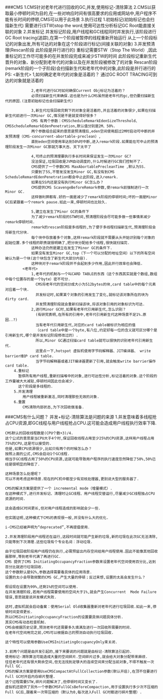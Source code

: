 ###CMS
    1.CMS针对老年代进行回收的GC,并发,使用标记-清除算法
    2.CMS以获取最小停顿时间为目的,在一些对响应时间有很高要求的应用或网站中,用户程序不能有长时间的停顿,CMS可以用于此场景
    3.执行过程
        1.初始标记(初始标记也会扫描新生代)
            需要进行(STW)stop the word,使用可达性分析标记GC Root能直接关联的对象
        2.并发标记
            并发标记阶段,用户线程和GC线程同时并发执行,该阶段进行GC Root tracing(追踪),在第一个阶段被暂停的线程重新开始运行
            从上一个阶段标记的对象出发,所有可达的对象在这个阶段进行标记(间接关联的对象)
        3.并发预清理(Rescan阶段 此阶段是并行进行的)
            重标记需要STW（Stop The World）,因此重标记的工作尽可能多的在并发阶段完成来减少STW的时间
            此阶段标记重新生代晋升的对象、新分配到老年代的对象以及在并发阶段被修改了的对象
            Rescan阶段(remark阶段的一个子阶段)会扫描新生代和老年代中的对象,此阶段是并行进行的
            PS: 
            <新生代>
                1,如何确定老年代的对象是活着的？
                通过GC ROOT TRACING可到达的对象就是活着的
                
                2,老年代进行GC时如何确保Current Obj标记为活着的？
                必须扫描新生代来确保.这也是为什么CMS虽然是老年代的gc,但仍要扫描新生代的原因.(注意初始标记也会扫描新生代)
                
                3,新生代垃圾回收完剩下的对象全是活着的,并且活着的对象很少,如果在扫描新生代前进行一次Minor GC,情况是不是就变得好很多？
                CMS 有两个参数：CMSScheduleRemarkEdenSizeThreshold、CMSScheduleRemarkEdenPenetration,默认值分别是2M、50%.
                两个参数组合起来的意思是预清理后,eden空间使用超过2M时启动可中断的并发预清理（CMS-concurrent-abortable-preclean）,
                直到eden空间使用率达到50%时中断,进入remark阶段.如果能在可中止的预清理阶段发生一次Minor GC那就万事大吉、天下太平了
                
                4,可终止的预清理要执行多长时间来保证发生一次Minor GC?
                没法保证,垃圾回收是JVM自动调度的,什么时候进行GC我们控制不了.
                CMS提供了一个参数CMS MaxAbortablePrecleanTime ,默认为5S.
                只要到了5S,不管发没发生Minor GC,有没有到CMS ScheduleRemardEdenPenetration都会中止此阶段,进入remark.
                如果在5S内还是没有执行Minor GC怎么办？
                CMS提供CMS ScavengeBeforeRemark参数,使remark前强制进行一次Minor GC.
                这样做利弊都有.好的一面是减少了remark阶段的停顿时间;坏的一面是Minor GC后紧跟着一个remark pause.如此一来,停顿时间也比较久.
                
                5,建立在发生了Minor GC的条件下
                为了减少remark阶段的STW时间,预清理阶段会尽可能多做一些事情来减少remark停顿时间.
                remark的rescan阶段是多线程的,为了便于多线程扫描新生代,预清理阶段会将新生代分块.
                每个块中存放着多个对象,这样remark阶段就不需要从头开始识别每个对象的起始位置.多个线程的职责就很明确了,把分块分配给多个线程,很快就扫描完.
                这种办法仍然是建立在发生了Minor GC的条件下.
                如果没有发生Minor GC,top（下一个可以分配的地址空间）以下的所有空间被认为是一个块(这个块包含了新生代大部分内容).
                这种块对于remark阶段并不会起到多少作用,因此并行效率也会降低.
            <老年代>
                1,老年代的机制与一个叫CARD TABLE的东西（这个东西其实就是个数组,数组中每个位置存的是一个byte）密不可分.
                  CMS将老年代的空间分成大小为512bytes的块,card table中的每个元素对应着一个块.
                  并发标记时,如果某个对象的引用发生了变化,就标记该对象所在的块为dirty card.
                  并发预清理阶段就会重新扫描该块,将该对象引用的对象标识为可达.
                2,进行Minor GC时,如果有老年代引用新生代,怎么识别？
                  (有研究表明,在所有的引用中,老年代引用新生代这种场景不足1%.原因..?)
                  当有老年代引用新生代,对应的card table被标识为相应的值
                  （card table中是一个byte,有八位,约定好每一位的含义就可区分哪个是引用新生代,哪个是并发标记阶段修改过的）.
                  所以,Minor GC通过扫描card table就可以很快的识别老年代引用新生代.
                  这里点一下,hotspot 虚拟机使用字节码解释器、JIT编译器、 write barrier维护 card table.
                  当字节码解释器或者JIT编译器更新了引用,就会触发write barrier操作card table.
        4.重标记
          暂停所有用户线程,重新扫描堆中的对象,进行可达性分析,标记活着的对象.这个阶段的工作量被大大减轻,停顿时间因此也会减少.
          这个阶段是多线程的.
        5.并发清理
            用户线程被重新激活,同时清理那些无效的对象.
        6.重置
            CMS清除内部状态,为下次回收做准备. 
###CMS有什么问题？
    并发+标记-清除算法是问题的来源
    1.并发意味着多线程抢占CPU资源,即GC线程与用户线程抢占CPU.这可能会造成用户线程执行效率下降.
    
    CMS默认的回收线程数是(CPU个数+3)/4.
    这个公式的意思是当CPU大于4个时,保证回收线程占用至少25%的CPU资源,这样用户线程占用75%的CPU,这是可以接受的.
    但是,如果CPU资源很少,比如只有两个的时候怎么办？
    按照上面的公式,CMS会启动1个GC线程.
    相当于GC线程占用了50%的CPU资源,这就可能导致用户程序的执行速度忽然降低了50%,50%已经是很明显的降低了.
    
    这种场景怎么处理呢？
    可以不用考虑这种场景.现在的PC机中都至少有双核处理器,更别说大型的服务器了.
    
    CMS的解决方案是提供了一个 incremental mode（增量模式）.
    在这种模式下,进行并发标记、清理时让GC线程、用户线程交替运行,尽量减少GC线程独占CPU资源的时间.
    
    这会造成GC时间更长,但对用户线程造成的影响就会少一些.
    
    但实践证明,这种模式下CMS的表现很一般,并没有什么大的优化.
    
    i-CMS已经被声明为“deprecated”,不再提倡使用.
    
    2.并发清理阶段用户线程还在运行,这段时间就可能产生新的垃圾,新的垃圾在此次GC无法清除,只能等到下次清理.这些垃圾有个专业名词：浮动垃圾.
    
    由于垃圾回收阶段用户线程仍在执行,必需预留出内存空间给用户线程使用.因此不能像其他回收器那样,等到老年代满了再进行GC. 
    CMS 提供了CMS InitiatingOccupancyFraction参数来设置老年代空间使用百分比,达到百分比就进行垃圾回收. 
    这个参数默认是92%,参数选择需要看具体的应用场景. 
    设置的太小会导致频繁的CMS GC,产生大量的停顿；反过来想,设置的太高会发生什么？
    
    假设现在设置为99%,还剩1%的空间可以使用. 
    在并发清理阶段,若用户线程需要使用的空间大于1%,就会产生Concurrent  Mode Failure错误,意思就是说并发模式失败.
    
    这时,虚拟机就会启动备案：使用Serial Old收集器重新对老年代进行垃圾回收.如此一来,停顿时间变得更长. 
    所以CMSInitiatingOccupancyFraction的设置要具体问题具体分析. 
    其实CMS有动态检查机制.
    CMS会根据历史记录,预测老年代还需要多久填满及进行一次回收所需要的时间.
    在老年代空间用完之前,CMS可以根据自己的预测自动执行垃圾回收.
    
    这个特性可以使用参数UseCMSInitiatingOccupancyOnly来关闭.
    
    3.前两个问题是由并发引起的,接下来要说的问题就是由标记-清除算法引起的.
    使用标记-清除算法可能造成大量的空间碎片.空间碎片过多,就会给大对象分配带来麻烦.
    往往老年代还有很大剩余空间,但无法找到足够大的连续空间来分配当前对象,不得不触发一次Full GC.
    CMS的解决方案是使用UseCMSCompactAtFullCollection参数(默认开启),在顶不住要进行Full GC时开启内存碎片整理.
    这个过程需要STW,碎片问题解决了,但停顿时间又变长了.
    虚拟机还提供了另外一个参数CMSFullGCsBeforeCompaction,用于设置执行多少次不压缩的Full GC后,跟着来一次带压缩的（默认为0,每次进入Full GC时都进行碎片整理）.
    
